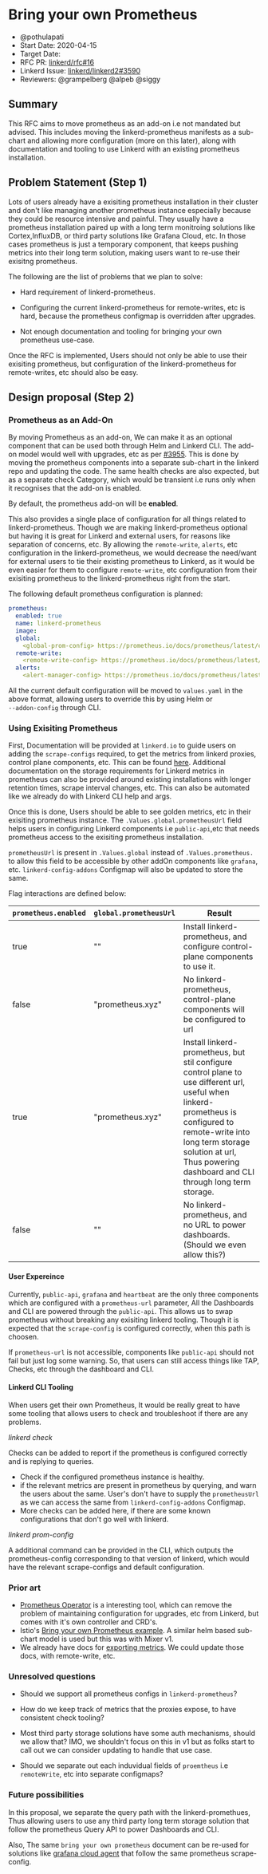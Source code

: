 # Bring your own Prometheus

- @pothulapati
- Start Date: 2020-04-15
- Target Date: 
- RFC PR: [linkerd/rfc#16](https://github.com/linkerd/rfc/pull/16)
- Linkerd Issue: [linkerd/linkerd2#3590](https://github.com/linkerd/linkerd2/issues/3590)
- Reviewers: @grampelberg @alpeb @siggy

## Summary

[summary]: #summary

This RFC aims to move prometheus as an add-on i.e not mandated but advised.
This includes moving the linkerd-prometheus manifests as a sub-chart and
allowing more configuration (more on this later), along with documentation
and tooling to use Linkerd with an existing prometheus installation.

## Problem Statement (Step 1)

[problem-statement]: #problem-statement

Lots of users already have a exisiting prometheus installation in their
cluster and don't like managing another prometheus instance especially
because they could be resource intensive and painful. They usually
have a prometheus installation paired up with a long term monitroing
solutions like Cortex,InfluxDB, or third party solutions like Grafana
Cloud, etc. In those cases prometheus is just a temporary component, that
keeps pushing metrics into their long term solution, making users want to
re-use their exisitng prometheus.

The following are the list of problems that we plan to solve:

- Hard requirement of linkerd-prometheus.

- Configuring the current linkerd-prometheus for remote-writes, etc is
hard, because the prometheus configmap is overridden after upgrades.

- Not enough documentation and tooling for bringing your own prometheus
use-case.

Once the RFC is implemented, Users should not only be able to use their
exisiting prometheus, but configuration of the linkerd-prometheus for
remote-writes, etc should also be easy.

## Design proposal (Step 2)

[design-proposal]: #design-proposal

### Prometheus as an Add-On

By moving Prometheus as an add-on, We can make it as an optional component
that can be used both through Helm and Linkerd CLI. The add-on model would
well with upgrades, etc as per [#3955](https://github.com/linkerd/linkerd2/pull/3955).
This is done by moving the prometheus components into a separate sub-chart
in the linkerd repo and updating the code. The same health checks are also
expected, but as a separate check Category, which would be transient i.e
runs only when it recognises that the add-on is enabled.

By default, the prometheus add-on will be **enabled**.

This also provides a single place of configuration for all things related to
linkerd-prometheus. Though we are making linkerd-prometheus optional but
having it is great for Linkerd and external users, for reasons like
separation of concerns, etc. By allowing the `remote-write`, `alerts`, etc
configuration in the linkerd-prometheus, we would decrease the need/want
for external users to tie their existing prometheus to Linkerd,
as it would be even easier for them to configure `remote-write`, etc
configuration from their exisiting prometheus to the linkerd-prometheus
right from the start.

The following default prometheus configuration is planned:

```yaml
prometheus:
  enabled: true
  name: linkerd-prometheus
  image:
  global:
    <global-prom-config> https://prometheus.io/docs/prometheus/latest/configuration/configuration/#configuration-file
  remote-write:
    <remote-write-config> https://prometheus.io/docs/prometheus/latest/configuration/configuration/#remote_write
  alerts:
    <alert-manager-config> https://prometheus.io/docs/prometheus/latest/configuration/configuration/#alertmanager_config 
```

All the current default configuration will be moved to `values.yaml` in the
above format, allowing users to override this by using Helm or  
`--addon-config` through CLI.

### Using Exisiting Prometheus

First, Documentation will be provided at `linkerd.io` to guide users on
adding the `scrape-configs` required, to get the metrics from linkerd
proxies, control plane components, etc. This can be found
[here](https://github.com/linkerd/linkerd2/blob/master/charts/linkerd2/templates/prometheus.yaml#L26).
Additional documentation on the storage requirements for Linkerd metrics
in prometheus can also be provided around existing installations with
longer retention times, scrape interval changes, etc.
This can also be automated like we already do with Linkerd CLI help and args.

Once this is done, Users should be able to see golden metrics, etc in their
exisiting prometheus instance. The `.Values.global.prometheusUrl` field helps users in
configuring Linkerd components i.e `public-api`,etc that needs prometheus
access to the exisiting prometheus installation.

`prometheusUrl` is present in `.Values.global` instead of `.Values.prometheus.` to allow this field to
be accessible by other addOn components like `grafana`, etc. `linkerd-config-addons` Configmap will also be updated to
store the same.

Flag interactions are defined below:

| `prometheus.enabled` | `global.prometheusUrl`              | Result                                                                                                                                                                                                                                           |
|---------|------------------|--------------------------------------------------------------------------------------------------------------------------------------------------------------------------------------------------------------------------------------------------|
| true    | ""               | Install linkerd-prometheus, and configure control-plane components to use it.                                                                                                                                                                    |
| false   | "prometheus.xyz" | No linkerd-prometheus, control-plane components will be configured to url                                                                                                                                                                        |
| true    | "prometheus.xyz" | Install linkerd-prometheus, but stil configure control plane to use different url, useful when linkerd-prometheus is configured to remote-write into long term storage solution at url, Thus  powering dashboard and CLI through long term storage. |
| false   | ""               | No linkerd-prometheus, and no URL to power dashboards. (Should we even allow this?)                                                                                                                                                              |

#### User Expereince

Currently, `public-api`, `grafana` and `heartbeat` are the only three
components which are configured with a `prometheus-url` parameter,
All the Dashboards and CLI are powered through the `public-api`.
This allows us to swap prometheus without breaking any exisiting linkerd
tooling. Though it is expected that the `scrape-config` is configured
correctly, when this path is choosen.

If `prometheus-url` is not accessible, components like `public-api` should not fail
but just log some warning. So, that users can still access things like TAP, Checks, etc through the dashboard and CLI.

#### Linkerd CLI Tooling

When users get their own Prometheus, It would be really great to have
some tooling that allows users to check and troubleshoot if there are any
problems.

*linkerd check*

Checks can be added to report if the prometheus is configured correctly and is replying to queries.

- Check if the configured prometheus instance is healthy.
- if the relevant metrics are present in prometheus by querying, and warn the users about the same. User's
don't have to supply the `prometheusUrl` as we can access the same from `linkerd-config-addons` Configmap.
- More checks can be added here, if there are some known
configurations that don't go well with linkerd.

*linkerd prom-config*

A additional command can be provided in the CLI, which outputs the prometheus-config corresponding to that version of linkerd, which would
have the relevant scrape-configs and default configuration.


### Prior art

[prior-art]: #prior-art

- [Prometheus  Operator](https://github.com/coreos/prometheus-operator) is a interesting tool,
 which can remove the problem of maintaining configuration for upgrades, etc from Linkerd, 
 but comes with it's own controller and CRD's.
- Istio's [Bring your own Prometheus example](https://istiobyexample.dev/prometheus/). A similar helm
based sub-chart model is used but this was with Mixer v1.
- We already have docs for [exporting metrics](https://linkerd.io/2/tasks/exporting-metrics/).
We could update those docs, with remote-write, etc.

### Unresolved questions

[unresolved-questions]: #unresolved-questions

- Should we support all prometheus configs in `linkerd-prometheus`?

- How do we keep track of metrics that the proxies expose, to have
consistent check tooling?

- Most third party storage solutions have some auth mechanisms, should we
allow that? IMO, we shouldn't focus on this in v1 but as folks start to call
out we can consider updating to handle that use case.

- Should we separate out each induvidual fields of `proemtheus` i.e `remoteWrite`, etc
into separate configmaps?

### Future possibilities

[future-possibilities]: #future-possibilities

In this proposal, we separate the query path with the linkerd-promethues,
Thus allowing users to use any third party long term storage solution that
follow the prometheus Query API to power Dashboards and CLI.

Also, The same `bring your own prometheus` document can be re-used for
solutions like [grafana cloud agent](https://grafana.com/blog/2020/03/18/introducing-grafana-cloud-agent-a-remote_write-focused-prometheus-agent-that-can-save-40-on-memory-usage/)
that follow the same prometheus scrape-config.
